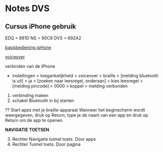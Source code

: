 # Notes DVS

## Cursus iPhone gebruik

EDQ = 891D
NS = 90C8
DVS = 692A2

[basisbediening ipHone](basisiphone.md)

[voiceover](voiceover.md)

verbinden van de iPhone
- instellingen > toegankelijkheid > voiceover > braille > [melding bluetooth is uit] > ja > [zoeken naar leesregel, onderaan] > kies leesregel > [melding pincode] > 0000 > koppel > melding verbonden

1. verbinding maken
2. schakel Bluetooth in bij starten

?? Start apps met je braille-apparaat
Wanneer het beginscherm wordt weergegeven,
druk op Return,
type je de naam van een app en
druk op Return om de app te openen.

**NAVIGATIE TOETSEN**

3. Rechter Navigatie tuimel toets. Door apps
4. Rechter Tuimel toets. Door pagina